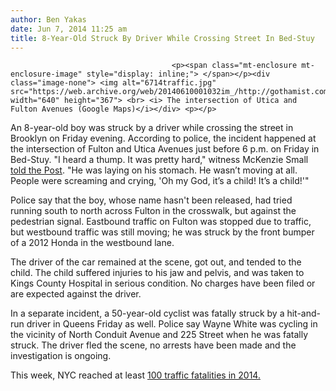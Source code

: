 ```yaml
---
author: Ben Yakas
date: Jun 7, 2014 11:25 am
title: 8-Year-Old Struck By Driver While Crossing Street In Bed-Stuy
---
```


	
										<p><span class="mt-enclosure mt-enclosure-image" style="display: inline;"> </span></p><div class="image-none"> <img alt="6714traffic.jpg" src="https://web.archive.org/web/20140610001032im_/http://gothamist.com/attachments/byakas/6714traffic.jpg" width="640" height="367"> <br> <i> The intersection of Utica and Fulton Avenues (Google Maps)</i></div> <p></p>

<p>An 8-year-old boy was struck by a driver while crossing the street in Brooklyn on Friday evening. According to police, the incident happened at the intersection of Fulton and Utica Avenues just before 6 p.m. on Friday in Bed-Stuy. &quot;I heard a thump. It was pretty hard,&quot; witness McKenzie Small <a href="https://web.archive.org/web/20140610001032/http://nypost.com/2014/06/06/8-year-old-boy-critically-injured-in-car-accident/">told the Post</a>. &quot;He was laying on his stomach. He wasn&#x2019;t moving at all. People were screaming and crying, &apos;Oh my God, it&#x2019;s a child! It&#x2019;s a child!&apos;&quot;</p>

<p>Police say that the boy, whose name hasn&apos;t been released, had tried running south to north across Fulton in the crosswalk, but against the pedestrian signal. Eastbound traffic on Fulton was stopped due to traffic, but westbound traffic was still moving; he was struck by the front bumper of a 2012 Honda in the westbound lane. </p>

<p>The driver of the car remained at the scene, got out, and tended to the child. The child suffered injuries to his jaw and pelvis, and was taken to Kings County Hospital in serious condition. No charges have been filed or are expected against the driver.</p>

<p>In a separate incident, a 50-year-old cyclist was fatally struck by a hit-and-run driver in Queens Friday as well. Police say Wayne White was cycling in the vicinity of North Conduit Avenue and 225 Street when he was fatally struck. The driver fled the scene, no arrests have been made and the investigation is ongoing.</p>

<p>This week, NYC reached at least <a href="https://web.archive.org/web/20140610001032/http://gothamist.com/2014/06/05/there_have_now_been_100_traffic_fat.php">100 traffic fatalities in 2014.</a></p>					
										
									
				